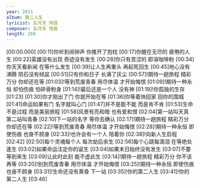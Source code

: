 ```yaml
---
year: 2011
album: 第二人生
lyricist: 五月天 阿信
composer: 五月天 怪兽
length: 269
---
```

[00:00.000]
[00:11]你听到闹钟声 你推开了抱枕
[00:17]你醒在无尽的 疲倦的人生
[00:22]英雄没有出现 奇迹没有发生
[00:28]你只有苦涩的 即溶咖啡粉
[00:34]你天天看新闻 在等什么发生
[00:39]让人生再重头 再起死回生
[00:45]地心没有沸腾 陨石没有倾盆
[00:51]只有你和日子 长满了灰尘
[00:57]!期待一趟旅程 精彩万分 你却还在等
[01:03]!等到荒废青春 用尽体温 才开始悔恨
[01:09]!期待一种永恒 却怕伤痕 怕碎骨粉身
[01:14]!最后还是一个人 没有神
[01:19]!你孤独的生存
[01:23]
[01:30]你才刚出了门 你就开始在等
[01:36]你等着快回家 回你的围城
[01:41]命运如果有门 名字就叫心门
[01:47]并不是能不能 而是肯不肯
[01:53]生命不是过程 而是美丽旅程
[01:58]风景有亮和暗 也有爱和恨
[02:04]第一站叫天真 第二站叫青春
[02:10]下一站的名字 等你去确认
[02:17]!期待一趟旅程 精彩万分 你却还在等
[02:22]!等到荒废青春 用尽体温 才开始悔恨
[02:28]!期待一种永恒 即使伤痕 也奋不顾身
[02:33]!也许会有一个人 陪着你
[02:38]!向新人生启程
[02:42]
[02:50]每个灵魂每个人 每次劫后余生
[02:56]每个心跳每滴泪 在等绝处逢生
[03:02]如果命运注定你的诞生
[03:04]如果末日始终没有发生
[03:07]不要等到来生
[03:09]让此时此刻 能不虚此生
[03:14]!期待一趟旅程 精彩万分 你不该再等
[03:20]!别到荒废青春 用尽体温 才开始悔恨
[03:25]!期待一种永恒 即使伤痕 也奋不顾身
[03:31]!生命还没有黄昏 下一站
[03:35]!你的第二人生
[03:41]!你的第二人生
[03:46]